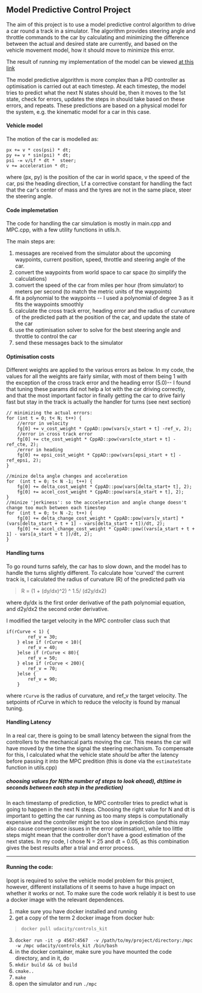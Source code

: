 ## Model Predictive Control Project
The aim of this project is to use a model predictive control 
algorithm to drive a car round a track in a simulator.
The algorithm provides steering angle and throttle
commands to the car by calculating and minimizing the
difference between the actual and desired state are currently, and based on the vehicle movement
model, how it should move to minimize this error.

The result of running my implementation of the model can be viewed [at this link](https://youtu.be/yT2Td2zRNEE)

The model predictive algorithm is more complex than a PID controller as optimisation is carried out at each timestep.
At each timestep, the model tries to predict what the next N states should be, then it moves to the 1st state, check for 
errors, updates the steps in should take based on these errors, and repeats. These predictions are based on a physical model
for the system, e.g. the kinematic model for a car in this case.

#### Vehicle model
The motion of the car is modelled as:

```
px += v * cos(psi) * dt;
py += v * sin(psi) * dt;
psi -= v/Lf * dt *  steer;
v += acceleration * dt;

```

where (px, py) is the position of the car in world space, v the speed of the car, psi the heading direction, Lf a corrective
constant for handling the fact that the car's center of mass and the tyres are not in the same place, steer the steering angle.

#### Code implemetation
The code for handling the car simulation is mostly in main.cpp and MPC.cpp, with a few utility functions in utils.h.

The main steps are:

1. messages are received from the simulator about the upcoming waypoints, current position, speed, throttle and steering angle of the car.
2. convert the waypoints from world space to car space (to simplify the calculations)
3. convert the speed of the car  from miles per hour (from simulator) to meters per second (to match the metric units of the waypoints)
4. fit a polynomial to the waypoints -- I used a polynomial of degree 3 as it fits the waypoints smoothly 
5. calculate the cross track error, heading error and the radius of curvature of the predicted path at the position of the car,
and update the state of the car
6. use the optimisation solver to solve for the best steering angle and throttle to control the car
7. send these messages back to the simulator

#### Optimisation costs
Different weights are applied to the various errors as below. In my code, the values for all
the weights are fairly similar, with most of them being 1 with the exception of the cross track error and the 
heading error (5.0)-- I found that tuning these params did not help a lot with the car driving correctly, and that
the most important factor in finally getting the car to drive fairly fast but stay in the track is actually the handler 
for turns (see next section)
 
```
// minimizing the actual errors:
for (int t = 0; t< N; t++) {
    //error in velocity
    fg[0] += v_cost_weight * CppAD::pow(vars[v_start + t] -ref_v, 2);
    //error in cross track error
    fg[0] += cte_cost_weight * CppAD::pow(vars[cte_start + t] - ref_cte, 2);
    /error in heading
    fg[0] += epsi_cost_weight * CppAD::pow(vars[epsi_start + t] - ref_epsi, 2);
}

//minize delta angle changes and acceleration
for  (int t = 0; t< N -1; t++) {
    fg[0] += delta_cost_weight * CppAD::pow(vars[delta_start+ t], 2);
    fg[0] += accel_cost_weight * CppAD::pow(vars[a_start + t], 2);
}
//minize 'jerkiness': so the accceleration and angle change doesn't change too much between each timestep
for  (int t = 0; t< N -2; t++) {
    fg[0] += delta_change_cost_weight * CppAD::pow(vars[v_start] *(vars[delta_start + t + 1] - vars[delta_start + t])/dt, 2);
    fg[0] += accel_change_cost_weight * CppAD::pow((vars[a_start + t + 1] - vars[a_start + t ])/dt, 2);
}
```
#### Handling turns
To go round turns safely, the car has to slow down, and the model has to
handle the turns slightly different. To calculate how 'curved' the 
current track is, I calculated the radius of curvature (R) of the predicted
path via 

> R = (1 + (dy/dx)^2) ^ 1.5/ (d2y/dx2)

where dy/dx is the first order derivative of the path polynomial equation, and
d2y/dx2 the second order derivative.

I modified the target velocity in the MPC controller class such that 
```
if(rCurve < 1) {
        ref_v = 30;
    } else if (rCurve < 10){
        ref_v = 40;
    }else if (rCurve < 80){
        ref_v = 50;
    } else if (rCurve < 200){
        ref_v = 70;
    }else {
        ref_v = 90;
    }
```

where `rCurve` is the radius of curvature, and ref_v the target velocity. The setpoints of rCurve in which to
reduce the velocity is found by manual tuning.

#### Handling Latency
In a real car, there is going to be small latency between the signal from the controllers to the 
mechanical parts moving the car. This means the car will have moved
by the time the signal the steering mechanism. To compensate for this, I calculated what the 
vehicle state _should_ be after the latency before passing it into the MPC predition (this is done via the 
`estimateState` function in utils.cpp) 

##### choosing values for N(the number of steps to look ahead), dt(time in seconds between each step in the prediction)
In each timestamp of prediction, te MPC controller tries to predict what is going to happen in the next N steps. Choosing
the right value for N and dt is important to getting the car running as too many steps is computationally expensive and
the controller might be too slow in prediction (and this may also cause convergence issues in the error optimsation), while
too little steps might mean that the controller don't have a good estimation of the next states. In my code, I chose N = 25 and
dt = 0.05, as this combination gives the best results after a trial and error process. 


----

#### Running the code:
Ipopt is required to solve the
vehicle model problem for this project, however, different installations of it
 seems to have a huge impact on whether it works or not. To make
 sure the code work reliably it is best to use a docker image with
 the relevant dependences. 
1. make sure you have docker installed and running
2. get a copy of the term 2 docker image from docker hub: 
>`docker pull udacity/controls_kit`
3. `docker run -it -p 4567:4567  -v /path/to/my/project/directory:/mpc -w /mpc udacity/controls_kit /bin/bash`
4. in the docker container, make sure you have mounted the code directory,
and in it, do
5. `mkdir build && cd build`
6. `cmake..`
7. `make`
8. open the simulator and run `./mpc`